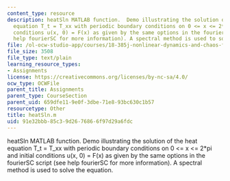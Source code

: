 ```yaml
---
content_type: resource
description: heatSln MATLAB function.  Demo illustrating the solution of the heat
  equation T_t = T_xx with periodic boundary conditions on 0 <= x <= 2*pi and  initial
  conditions u(x, 0) = F(x) as given by the same options in the fourierSC script (see
  help fourierSC for more information). A spectral method is used to solve the equation.
file: /ol-ocw-studio-app/courses/18-385j-nonlinear-dynamics-and-chaos-fall-2004/91e32bbb85c39d2676866f97d29a6fdc_heatSln.m
file_size: 3508
file_type: text/plain
learning_resource_types:
- Assignments
license: https://creativecommons.org/licenses/by-nc-sa/4.0/
ocw_type: OCWFile
parent_title: Assignments
parent_type: CourseSection
parent_uid: 659dfe11-9e0f-3dbe-71e8-93bc630c1b57
resourcetype: Other
title: heatSln.m
uid: 91e32bbb-85c3-9d26-7686-6f97d29a6fdc
---
```

heatSln MATLAB function.  Demo illustrating the solution of the heat equation T_t = T_xx with periodic boundary conditions on 0 <= x <= 2*pi and  initial conditions u(x, 0) = F(x) as given by the same options in the fourierSC script (see help fourierSC for more information). A spectral method is used to solve the equation.